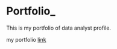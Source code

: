 # Portfolio_
This is my portfolio of data analyst profile.

 my portfolio [link](shreyashchacharkar.carrd.co)
